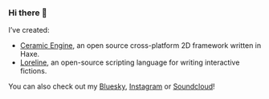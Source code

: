 ### Hi there 👋

I’ve created:

- [Ceramic Engine](https://ceramic-engine.com), an open source cross-platform 2D framework written in Haxe.
- [Loreline](https://github.com/jeremyfa/loreline), an open-source scripting language for writing interactive fictions.

You can also check out my [Bluesky](https://bsky.app/profile/jeremyfa.bsky.social), [Instagram](https://instagram.com/jeremyfa) or [Soundcloud](https://soundcloud.com/jeremyfa)!

